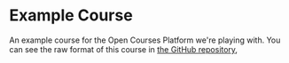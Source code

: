 # Example Course
An example course for the Open Courses Platform we're playing with. You can see the raw format of this course in [the GitHub repository](https://github.com/CodingCarlos/learner-program),
